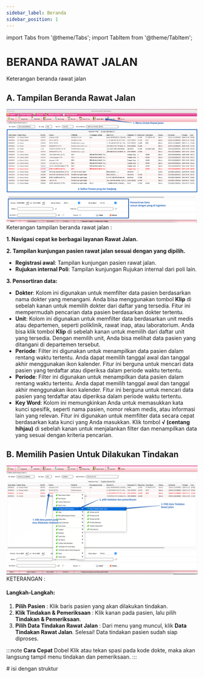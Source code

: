 ```yaml
---
sidebar_label: Beranda
sidebar_position: 1
---
```

import Tabs from '@theme/Tabs';
import TabItem from '@theme/TabItem';


# BERANDA RAWAT JALAN
Keterangan beranda rawat jalan
<Tabs>
<TabItem value="Tutorial" label="Tutorial" default>
## A. Tampilan Beranda Rawat Jalan
![alt text](image.png)
Keterangan tampilan beranda rawat jalan :

**1. Navigasi cepat ke berbagai layanan Rawat Jalan.**

**2. Tampilan kunjungan pasien rawat jalan sesuai dengan yang dipilih.**
- **Registrasi awal**: Tampilan kunjungan pasien rawat jalan.
- **Rujukan internal Poli**: Tampilan kunjungan Rujukan internal dari poli lain.

**3. Pensortiran data:**
- **Dokter**: Kolom ini digunakan untuk memfilter data pasien berdasarkan nama dokter yang menangani. Anda bisa menggunakan tombol **Klip** di sebelah kanan untuk memilih dokter dari daftar yang tersedia. Fitur ini mempermudah pencarian data pasien berdasarkan dokter tertentu.
- **Unit**: Kolom ini digunakan untuk memfilter data berdasarkan unit medis atau departemen, seperti poliklinik, rawat inap, atau laboratorium. Anda bisa klik tombol **Klip** di sebelah kanan untuk memilih dari daftar unit yang tersedia. Dengan memilih unit, Anda bisa melihat data pasien yang ditangani di departemen tersebut.
- **Periode**: Filter ini digunakan untuk menampilkan data pasien dalam rentang waktu tertentu. Anda dapat memilih tanggal awal dan tanggal akhir menggunakan ikon kalender. Fitur ini berguna untuk mencari data pasien yang terdaftar atau diperiksa dalam periode waktu tertentu.
- **Periode**: Filter ini digunakan untuk menampilkan data pasien dalam rentang waktu tertentu. Anda dapat memilih tanggal awal dan tanggal akhir menggunakan ikon kalender. Fitur ini berguna untuk mencari data pasien yang terdaftar atau diperiksa dalam periode waktu tertentu.
- **Key Word**: Kolom ini memungkinkan Anda untuk memasukkan kata kunci spesifik, seperti nama pasien, nomor rekam medis, atau informasi lain yang relevan. Fitur ini digunakan untuk memfilter data secara cepat berdasarkan kata kunci yang Anda masukkan. Klik tombol **√ (centang hihjau)** di sebelah kanan untuk menjalankan filter dan menampilkan data yang sesuai dengan kriteria pencarian.


## B. Memilih Pasien Untuk Dilakukan Tindakan
![alt text](image-1.png)
KETERANGAN :
#### Langkah-Langkah:

1. **Pilih Pasien** : Klik baris pasien yang akan dilakukan tindakan.
2. **Klik Tindakan & Pemeriksaan** : Klik kanan pada pasien, lalu pilih **Tindakan & Pemeriksaan**.
3. **Pilih Data Tindakan Rawat Jalan** : Dari menu yang muncul, klik **Data Tindakan Rawat Jalan**.
Selesai! Data tindakan pasien sudah siap diproses.

:::note
**Cara Cepat**
Dobel Klik atau tekan spasi pada kode dokte, maka akan langsung tampil menu tindakan dan pemeriksaan.
:::



</TabItem>
<TabItem value="Struktur" label="Struktur">
# isi dengan struktur
</TabItem>
</Tabs>
